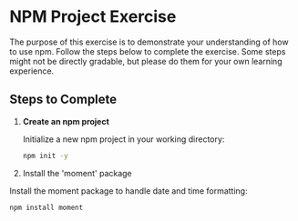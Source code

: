 # NPM Project Exercise

The purpose of this exercise is to demonstrate your understanding of how to use npm. Follow the steps below to complete the exercise. Some steps might not be directly gradable, but please do them for your own learning experience.

## Steps to Complete

1. **Create an npm project**

   Initialize a new npm project in your working directory:

   ```bash
   npm init -y

2. Install the 'moment' package

Install the moment package to handle date and time formatting: 
  ```bash
  npm install moment


